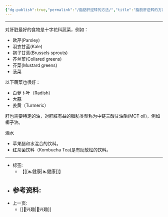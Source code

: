 ```yaml
---
{"dg-publish":true,"permalink":"/脂肪肝逆转的方法/","title":"脂肪肝逆转的方法","tags":["📥"]}
---
```


---

对肝脏最好的食物是十字花科蔬菜，例如：
- 欧芹(Parsley)
- 羽衣甘蓝(Kale)
- 抱子甘蓝(Brussels sprouts)
- 芥兰菜(Collared greens)
- 芥菜(Mustard greens)
- 菠菜

以下蔬菜也很好：
- 白萝卜叶（Radish）
- 大蒜
- 姜黄（Turmeric）

肝也需要特定的油，对肝脏有益的脂肪类型称为中链三酸甘油酯(MCT oil)，例如椰子油。

酒水
- 苹果醋和水混合的饮料。
- 红茶菌饮料（Kombucha Tea)是有助放松的饮料。




---

- 标签: 
	-  【[[🏊健康\|🏊健康]]】
- 参考资料:
	-  
- 上一页:
	-   [[🦦兴趣\|🦦兴趣]]

